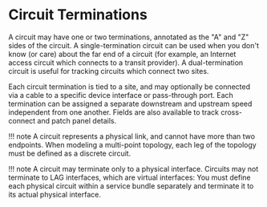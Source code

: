 # Circuit Terminations

A circuit may have one or two terminations, annotated as the "A" and "Z" sides of the circuit. A single-termination circuit can be used when you don't know (or care) about the far end of a circuit (for example, an Internet access circuit which connects to a transit provider). A dual-termination circuit is useful for tracking circuits which connect two sites.

Each circuit termination is tied to a site, and may optionally be connected via a cable to a specific device interface or pass-through port. Each termination can be assigned a separate downstream and upstream speed independent from one another. Fields are also available to track cross-connect and patch panel details.

!!! note
    A circuit represents a physical link, and cannot have more than two endpoints. When modeling a multi-point topology, each leg of the topology must be defined as a discrete circuit.

!!! note
    A circuit may terminate only to a physical interface. Circuits may not terminate to LAG interfaces, which are virtual interfaces: You must define each physical circuit within a service bundle separately and terminate it to its actual physical interface.
